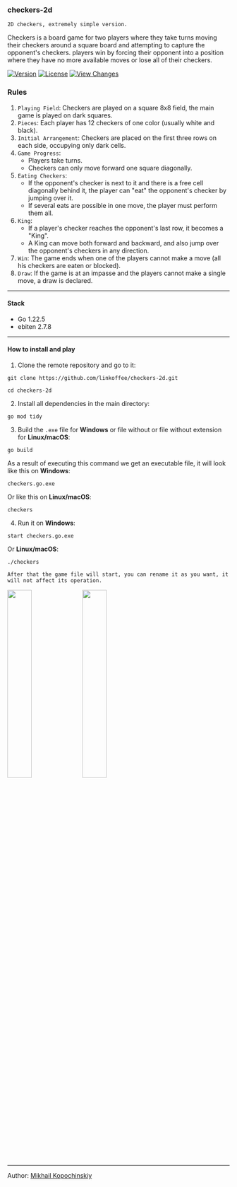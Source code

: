 ### checkers-2d
`2D checkers, extremely simple version.`

Checkers is a board game for two players where they take turns moving their checkers around a square board and attempting to capture the opponent's checkers. players win by forcing their opponent into a position where they have no more available moves or lose all of their checkers.

[![Version](https://img.shields.io/badge/version-0.23-blue)](https://github.com/linkoffee/checkers-2d/releases/tag/0.23-alpha)
[![License](https://img.shields.io/github/license/linkoffee/checkers-2d)](https://github.com/linkoffee/checkers-2d/blob/main/LICENSE)
[![View Changes](https://img.shields.io/badge/view_changes-click-red)](https://github.com/linkoffee/checkers-2d/blob/main/changelog.txt)

### Rules
1. `Playing Field`: Checkers are played on a square 8x8 field, the main game is played on dark squares.
2. `Pieces`: Each player has 12 checkers of one color (usually white and black).
3. `Initial Arrangement`: Checkers are placed on the first three rows on each side, occupying only dark cells.
4. `Game Progress`:
   - Players take turns.
   - Checkers can only move forward one square diagonally.
5. `Eating Checkers`:
   - If the opponent's checker is next to it and there is a free cell diagonally behind it, the player can "eat" the opponent's checker by jumping over it.
   - If several eats are possible in one move, the player must perform them all.
6. `King`:
   - If a player's checker reaches the opponent's last row, it becomes a "King".
   - A King can move both forward and backward, and also jump over the opponent's checkers in any direction.
7. `Win`: The game ends when one of the players cannot make a move (all his checkers are eaten or blocked).
8. `Draw`: If the game is at an impasse and the players cannot make a single move, a draw is declared.

---

#### Stack
- Go 1.22.5
- ebiten 2.7.8

---

#### How to install and play
1. Clone the remote repository and go to it:
```console
git clone https://github.com/linkoffee/checkers-2d.git
```
```console
cd checkers-2d
```
2. Install all dependencies in the main directory:
```console
go mod tidy
```
3. Build the `.exe` file for **Windows** or file without or file without extension for **Linux/macOS**:
```console
go build
```
As a result of executing this command we get an executable file, it will look like this on **Windows**:
```
checkers.go.exe
```
Or like this on **Linux/macOS**:
```
checkers
```
4. Run it on **Windows**:
```console
start checkers.go.exe
```
Or **Linux/macOS**:
```console
./checkers
```
`After that the game file will start, you can rename it as you want, it will not affect its operation.`

<div>
  <img src="https://habrastorage.org/webt/3e/sm/w_/3esmw_pqheskcsvotltc-hnqfmq.png" width="33%" />
  <img src="https://habrastorage.org/webt/9k/gu/2j/9kgu2j982cpb5ev8nxntbfr3uko.png" width="33%" />
</div>

---

Author: [Mikhail Kopochinskiy](https://github.com/linkoffee)
